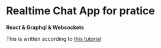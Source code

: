 # Realtime Chat App for pratice 
__React & Graphql & Websockets__

This is written according to [this tutorial](https://www.youtube.com/watch?v=E3NHd-PkLrQ)